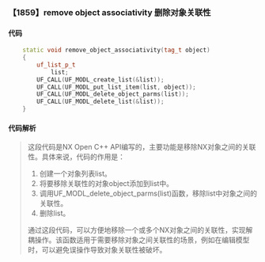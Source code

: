 ### 【1859】remove object associativity 删除对象关联性

#### 代码

```cpp
    static void remove_object_associativity(tag_t object)  
    {  
        uf_list_p_t  
            list;  
        UF_CALL(UF_MODL_create_list(&list));  
        UF_CALL(UF_MODL_put_list_item(list, object));  
        UF_CALL(UF_MODL_delete_object_parms(list));  
        UF_CALL(UF_MODL_delete_list(&list));  
    }

```

#### 代码解析

> 这段代码是NX Open C++ API编写的，主要功能是移除NX对象之间的关联性。具体来说，代码的作用是：
>
> 1. 创建一个对象列表list。
> 2. 将要移除关联性的对象object添加到list中。
> 3. 调用UF_MODL_delete_object_parms(list)函数，移除list中对象之间的关联性。
> 4. 删除list。
>
> 通过这段代码，可以方便地移除一个或多个NX对象之间的关联性，实现解耦操作。该函数适用于需要移除对象之间关联性的场景，例如在编辑模型时，可以避免误操作导致对象关联性被破坏。
>
